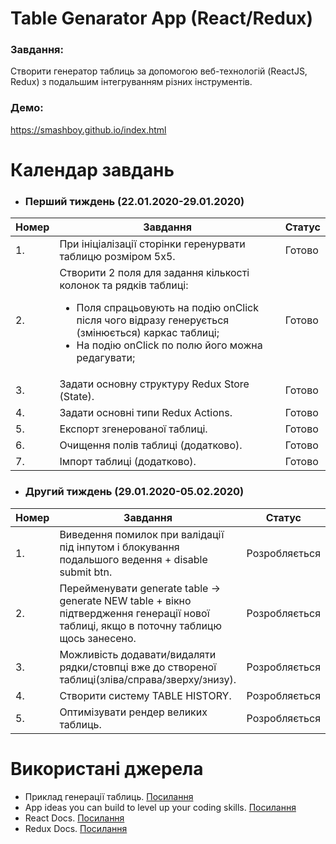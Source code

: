 # Table Genarator App (React/Redux)

### Завдання: 
Створити генератор таблиць за допомогою веб-технологій (ReactJS, Redux) з подальшим інтегруванням різних інструментів.

### Демо:
https://smashboy.github.io/index.html

# Календар завдань

* ### Перший тиждень (22.01.2020-29.01.2020)
| Номер | Завдання | Статус |
| - | - | - |
|1.| При ініціалізації сторінки геренурвати таблицю розміром 5x5. | Готово |
|2.| Створити 2 поля для задання кількості колонок та рядків таблиці:<ul><li>Поля спрацьовують на подію onClick після чого відразу генерується (змінюється) каркас таблиці;</li><li>На подію onClick по полю його можна редагувати;</li></ul> | Готово |
|3.| Задати основну структуру Redux Store (State). | Готово |
|4.| Задати основні типи Redux Actions. | Готово |
|5.| Експорт згенерованої таблиці. | Готово |
|6.| Очищення полів таблиці (додатково). | Готово |
|7.| Імпорт таблиці (додатково). | Готово |

* ### Другий тиждень (29.01.2020-05.02.2020)
| Номер | Завдання | Статус |
| - | - | - |
|1.| Виведення помилок при валідації під інпутом і блокування подальшого ведення + disable submit btn. | Розробляється |
|2.| Перейменувати generate table -> generate NEW table + вікно підтвердження генерації нової таблиці, якщо в поточну таблицю щось занесено. | Розробляється |
|3.| Можливість додавати/видаляти рядки/стовпці вже до створеної таблиці(зліва/справа/зверху/знизу). | Розробляється |
|4.| Створити систему TABLE HISTORY. | Розробляється |
|5.| Оптимізувати рендер великих таблиць. | Розробляється |

# Використані джерела
* Приклад генерації таблиць. [Посилання](https://www.tablesgenerator.com/markdown_tables)
* App ideas you can build to level up your coding skills. [Посилання](https://www.freecodecamp.org/news/here-are-some-app-ideas-you-can-build-to-level-up-your-coding-skills-39618291f672/)
* React Docs. [Посилання](https://reactjs.org/)
* Redux Docs. [Посилання](https://redux.js.org/)
